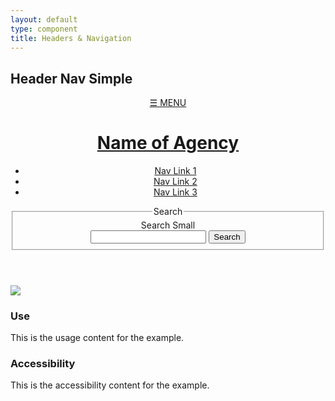 ```yaml
---
layout: default
type: component
title: Headers & Navigation
---
```


<div class="preview">

  <h2>Header Nav Simple</h2>

  <header role="banner">
    <a href="#" id="menu-btn">&#9776; MENU</a>
    <div id="logo">
      <a href="javascript:void(0)" accesskey="1" aria-label="Home">
        <h1 class="usa-header-title">Name of Agency</h1>
      </a>
    </div>
    <nav class="usa-nav-primary" role="navigation">
      <ul class="usa-nav-list usa-unstyled-list">
        <li>
          <a href="javascript:void(0)">Nav Link 1</a>
        </li>
        <li>
          <a href="javascript:void(0)">Nav Link 2</a>
        </li>
        <li>
          <a href="javascript:void(0)">Nav Link 3</a>
        </li>
      </ul>
    </nav>
    <form class="usa-search usa-search-small">           
      <fieldset>
        <legend class="usa-sr-only">Search</legend>
        <label for="search-field-small">Search Small</label>
        <div class="usa-search-bar">
          <input class="usa-search-input-small" type="search" id="search-field-small" class="usa-search-field">
          <button class="usa-search-submit usa-search-submit-small" type="submit">
            <span class="usa-sr-only">Search</span>
          </button>
        </div>
      </fieldset>
    </form>
  </header>

  <img src="{{ site.baseurl }}/assets/img/static/HeaderNav_FullUI_v1-930width.png">
</div>

<div class="usa-grid">
  <div class="usa-width-one-half">
    <h3>Use</h3>
    <p>This is the usage content for the example.</p>
  </div>
  <div class="usa-width-one-half">
    <h3>Accessibility</h3>
    <p>This is the accessibility content for the example.</p>
  </div>  
</div>